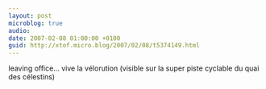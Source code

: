 ```yaml
---
layout: post
microblog: true
audio: 
date: 2007-02-08 01:00:00 +0100
guid: http://xtof.micro.blog/2007/02/08/t5374149.html
---
```

leaving office... vive la vélorution (visible sur la super piste cyclable du quai des célestins)
